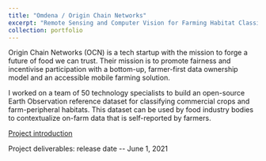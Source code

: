 ```yaml
---
title: "Omdena / Origin Chain Networks"
excerpt: "Remote Sensing and Computer Vision for Farming Habitat Classification<br/><img src='/images/farming-ai-satellite-view-2.png'>"
collection: portfolio
---
```


Origin Chain Networks (OCN) is a tech startup with the mission to forge a future of food we can trust. Their mission is to promote fairness and incentivise participation with a bottom-up, farmer-first data ownership model and an accessible mobile farming solution.

I worked on a team of 50 technology specialists to build an open-source Earth Observation reference dataset for classifying commercial crops and farm-peripheral habitats. This dataset can be used by food industry bodies to contextualize on-farm data that is self-reported by farmers.

[Project introduction](https://omdena.com/projects/ai-farming)

Project deliverables: release date -- June 1, 2021

